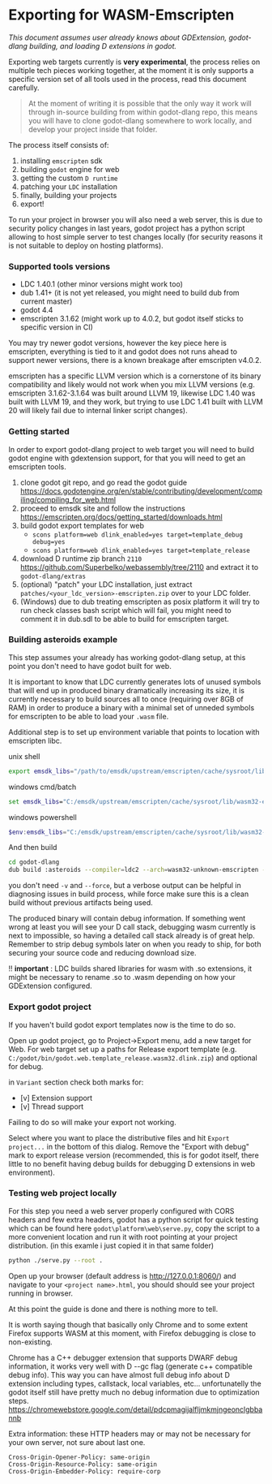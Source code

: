 # Exporting for WASM-Emscripten

_This document assumes user already knows about GDExtension, godot-dlang building, and loading D extensions in godot._

Exporting web targets currently is __very experimental__, the process relies on multiple tech pieces working together, at the moment it is only supports a specific version set of all tools used in the process, read this document carefully.

> At the moment of writing it is possible that the only way it work will through in-source building from within godot-dlang repo, this means you will have to clone godot-dlang somewhere to work locally, and develop your project inside that folder.

The process itself consists of:
1) installing `emscripten` sdk
2) building `godot` engine for web
3) getting the custom `D runtime`
4) patching your `LDC` installation
5) finally, building your projects
6) export!

To run your project in browser you will also need a web server, this is due to security policy changes in last years, godot project has a python script allowing to host simple server to test changes locally (for security reasons it is not suitable to deploy on hosting platforms).

### Supported tools versions

- LDC 1.40.1 (other minor versions might work too)
- dub 1.41+ (it is not yet released, you might need to build dub from current master)
- godot 4.4
- emscripten 3.1.62 (might work up to 4.0.2, but godot itself sticks to specific version in CI)

You may try newer godot versions, however the key piece here is emscripten, everything is tied to it and godot does not runs ahead to support newer versions, there is a known breakage after emscripten v4.0.2.

emscripten has a specific LLVM version which is a cornerstone of its binary compatibility and likely would not work when you mix LLVM versions (e.g. emscripten 3.1.62-3.1.64 was built around LLVM 19, likewise LDC 1.40 was built with LLVM 19, and they work, but trying to use LDC 1.41 built with LLVM 20 will likely fail due to internal linker script changes).

### Getting started

In order to export godot-dlang project to web target you will need to build godot engine with gdextension support, for that you will need to get an emscripten tools.

1) clone godot git repo, and go read the godot guide https://docs.godotengine.org/en/stable/contributing/development/compiling/compiling_for_web.html
2) proceed to emsdk site and follow the instructions https://emscripten.org/docs/getting_started/downloads.html
3) build godot export templates for web 
	- `scons platform=web dlink_enabled=yes target=template_debug debug=yes` 
	- `scons platform=web dlink_enabled=yes target=template_release`
4) download D runtime zip branch `2110` https://github.com/Superbelko/webassembly/tree/2110 and extract it to `godot-dlang/extras`
5) (optional) "patch" your LDC installation, just extract `patches/<your_ldc_version>-emscripten.zip` over to your LDC folder.
6) (Windows) due to dub treating emscripten as posix platform it will try to run check classes bash script which will fail, you might need to comment it in dub.sdl to be able to build for emscripten target.

### Building asteroids example

This step assumes your already has working godot-dlang setup, at this point you don't need to have godot built for web.

It is important to know that LDC currently generates lots of unused symbols that will end up in produced binary dramatically increasing its size, it is currently necessary to build sources all to once (requiring over 8GB of RAM) in order to produce a binary with a minimal set of unneded symbols for emscripten to be able to load your `.wasm` file.

Additional step is to set up environment variable that points to location with emscripten libc.

unix shell
```sh
export emsdk_libs="/path/to/emsdk/upstream/emscripten/cache/sysroot/lib/wasm32-emscripten"
```

windows cmd/batch
```bat
set emsdk_libs="C:/emsdk/upstream/emscripten/cache/sysroot/lib/wasm32-emscripten"
```

windows powershell
```ps1
$env:emsdk_libs="C:/emsdk/upstream/emscripten/cache/sysroot/lib/wasm32-emscripten"
```

And then build

```sh
cd godot-dlang
dub build :asteroids --compiler=ldc2 --arch=wasm32-unknown-emscripten -v --force --build-mode=allAtOnce --combined
```

you don't need `-v` and `--force`, but a verbose output can be helpful in diagnosing issues in build process, while force make sure this is a clean build without previous artifacts being used.

The produced binary will contain debug information. If something went wrong at least you will see your D call stack, debugging wasm currently is next to impossible, so having a detailed call stack already is of great help. 
Remember to strip debug symbols later on when you ready to ship, for both securing your source code and reducing download size.

!! __important__ : LDC builds shared libraries for wasm with .so extensions, it might be necessary to rename .so to .wasm depending on how your GDExtension configured.
### Export godot project

If you haven't build godot export templates now is the time to do so.

Open up godot project, go to Project->Export menu, add a new target for Web.
For web target set up a paths for Release export template (e.g. `C:/godot/bin/godot.web.template_release.wasm32.dlink.zip`) and optional for debug.

in `Variant` section check both marks for:
- [v] Extension support
- [v] Thread support   

Failing to do so will make your export not working.

Select where you want to place the distributive files and hit `Export project...` in the bottom of this dialog. Remove the "Export with debug" mark to export release version (recommended, this is for godot itself, there little to no benefit having debug builds for debugging D extensions in web environment).

### Testing web project locally

For this step you need a web server properly configured with CORS headers and few extra headers, godot has a python script for quick testing which can be found here `godot\platform\web\serve.py`, copy the script to a more convenient location and run it with root pointing at your project distribution. 
(in this examle i just copied it in that same folder)

```sh
python ./serve.py --root .
```

Open up your browser (default address is http://127.0.0.1:8060/) and navigate to your `<project name>.html`, you should should see your project running in browser.

At this point the guide is done and there is nothing more to tell.

It is worth saying though that basically only Chrome and to some extent Firefox supports WASM at this moment, with Firefox debugging is close to non-existing.

Chrome has a C++ debugger extension that supports DWARF debug information, it works very well with D --gc flag (generate c++ compatible debug info). This way you can have almost full debug info about D extension including types, callstack, local variables, etc... unfortunatelly the godot itself still have pretty much no debug information due to optimization steps.
https://chromewebstore.google.com/detail/pdcpmagijalfljmkmjngeonclgbbannb

Extra information:
these HTTP headers may or may not be necessary for your own server, not sure about last one.

```
Cross-Origin-Opener-Policy: same-origin
Cross-Origin-Resource-Policy: same-origin
Cross-Origin-Embedder-Policy: require-corp
```
